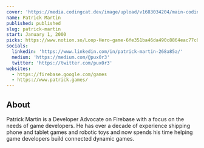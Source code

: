 ```yaml
---
cover: 'https://media.codingcat.dev/image/upload/v1683034204/main-codingcatdev-photo/podcast-guest/pux0r3'
name: Patrick Martin
published: published
slug: patrick-martin
start: January 1, 2000
picks: https://www.notion.so/Loop-Hero-game-6fe351ba46da490c8864eac77c062b62, https://www.notion.so/Flutter-2-9cde50e363624c82be99e67a11cf4e2d
socials:
  linkedin: 'https://www.linkedin.com/in/patrick-martin-268a85a/'
  medium: 'https://medium.com/@pux0r3'
  twitter: 'https://twitter.com/pux0r3'
websites:
  - https://firebase.google.com/games
  - https://www.patrick.games/
---
```


## About

Patrick Martin is a Developer Advocate on Firebase with a focus on the needs of game developers. He has over a decade of experience shipping phone and tablet games and robotic toys and now spends his time helping game developers build connected dynamic games.
